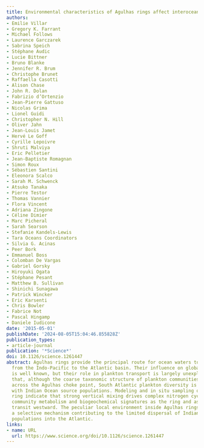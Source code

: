```yaml
---
title: Environmental characteristics of Agulhas rings affect interocean plankton transport
authors:
- Emilie Villar
- Gregory K. Farrant
- Michael Follows
- Laurence Garczarek
- Sabrina Speich
- Stéphane Audic
- Lucie Bittner
- Bruno Blanke
- Jennifer R. Brum
- Christophe Brunet
- Raffaella Casotti
- Alison Chase
- John R. Dolan
- Fabrizio d’Ortenzio
- Jean-Pierre Gattuso
- Nicolas Grima
- Lionel Guidi
- Christopher N. Hill
- Oliver Jahn
- Jean-Louis Jamet
- Hervé Le Goff
- Cyrille Lepoivre
- Shruti Malviya
- Eric Pelletier
- Jean-Baptiste Romagnan
- Simon Roux
- Sébastien Santini
- Eleonora Scalco
- Sarah M. Schwenck
- Atsuko Tanaka
- Pierre Testor
- Thomas Vannier
- Flora Vincent
- Adriana Zingone
- Céline Dimier
- Marc Picheral
- Sarah Searson
- Stefanie Kandels-Lewis
- Tara Oceans Coordinators
- Silvia G. Acinas
- Peer Bork
- Emmanuel Boss
- Colomban De Vargas
- Gabriel Gorsky
- Hiroyuki Ogata
- Stéphane Pesant
- Matthew B. Sullivan
- Shinichi Sunagawa
- Patrick Wincker
- Eric Karsenti
- Chris Bowler
- Fabrice Not
- Pascal Hingamp
- Daniele Iudicone
date: '2015-05-01'
publishDate: '2024-08-05T15:04:46.855828Z'
publication_types:
- article-journal
publication: '*Science*'
doi: 10.1126/science.1261447
abstract: Agulhas rings provide the principal route for ocean waters to circulate
  from the Indo-Pacific to the Atlantic basin. Their influence on global ocean circulation
  is well known, but their role in plankton transport is largely unexplored. We show
  that, although the coarse taxonomic structure of plankton communities is continuous
  across the Agulhas choke point, South Atlantic plankton diversity is altered compared
  with Indian Ocean source populations. Modeling and in situ sampling of a young Agulhas
  ring indicate that strong vertical mixing drives complex nitrogen cycling, shaping
  community metabolism and biogeochemical signatures as the ring and associated plankton
  transit westward. The peculiar local environment inside Agulhas rings may provide
  a selective mechanism contributing to the limited dispersal of Indian Ocean plankton
  populations into the Atlantic.
links:
- name: URL
  url: https://www.science.org/doi/10.1126/science.1261447
---
```

